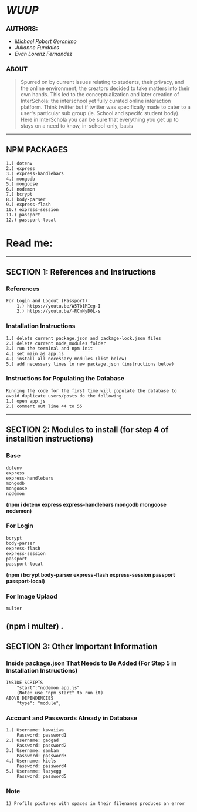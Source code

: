 # ***WUUP***


### AUTHORS:
- *Michael Robert Geronimo*
- *Julianne Fundales*
- *Evan Lorenz Fernandez*

### ABOUT
> Spurred on by current issues relating to students, their privacy, and the online environment,
> the creators decided to take matters into their own hands. This led to the conceptualization 
> and later creation of InterSchola: the interschool yet fully curated online interaction platform. 
> Think twitter but if twitter was specifically made to cater to a user's particular sub group 
> (ie. School and specifc student body).
> Here in InterSchola you can be sure that everything you get up to stays on a need to know, in-school-only, basis

---

## NPM PACKAGES
    1.) dotenv
    2.) express
    3.) express-handlebars
    4.) mongodb
    5.) mongoose
    6.) nodemon
    7.) bcrypt
    8.) body-parser
    9.) express-flash
    10.) express-session
    11.) passport
    12.) passport-local
    
# Read me:
---


## SECTION 1: References and Instructions
### References
    For Login and Logout (Passport): 
        1.) https://youtu.be/W5Tb1MIeg-I
        2.) https://youtu.be/-RCnNyD0L-s


### Installation Instructions
    1.) delete current package.json and package-lock.json files 
    2.) delete current node_modules folder
    3.) run the terminal and npm init
    4.) set main as app.js
    4.) install all necessary modules (list below)
    5.) add necessary lines to new package.json (instructions below)

### Instructions for Populating the Database
    Running the code for the first time will populate the database to avoid duplicate users/posts do the following
    1.) open app.js 
    2.) comment out line 44 to 55  

---

## SECTION 2: Modules to install (for step 4 of installtion instructions)

### Base  
    dotenv
    express
    express-handlebars
    mongodb
    mongoose
    nodemon
**(npm i dotenv express express-handlebars mongodb mongoose nodemon)** 

### For Login 
    bcrypt
    body-parser
    express-flash
    express-session
    passport
    passport-local
**(npm i bcrypt body-parser express-flash express-session passport passport-local)** 

### For Image Uplaod 
    multer 
**(npm i multer)** 
.
--- 

## SECTION 3: Other Important Information 

### Inside package.json That Needs to Be Added (For Step 5 in Installation Instructions)
    INSIDE SCRIPTS 
        "start":"nodemon app.js"
        (Note: use "npm start" to run it)
    ABOVE DEPENDENCIES 
        "type": "module", 

### Account and Passwords Already in Database
    1.) Username: kawaiiwa 
        Password: password1 
    2.) Username: gadgad 
        Password: password2 
    3.) Username: sambam 
        Password: password3 
    4.) Username: kiels
        Password: password4 
    5.) Useranme: lazyegg 
        Password: password5 
        
### Note
    1) Profile pictures with spaces in their filenames produces an error
